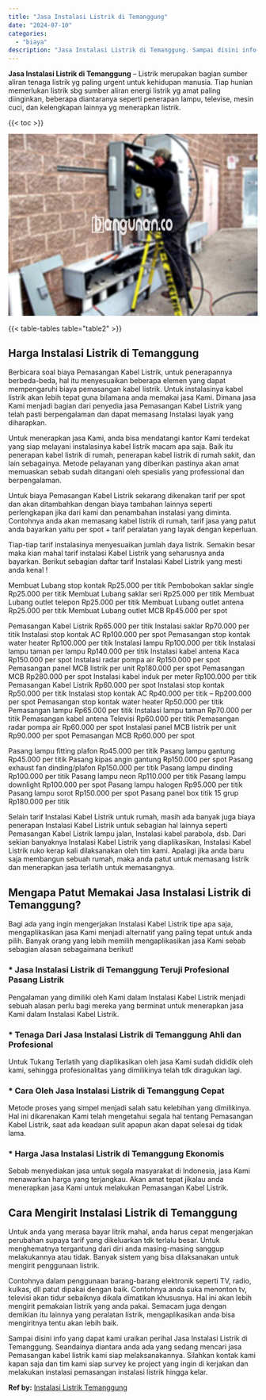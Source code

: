 ```yaml
---
title: "Jasa Instalasi Listrik di Temanggung"
date: "2024-07-10"
categories: 
  - "biaya"
description: "Jasa Instalasi Listrik di Temanggung. Sampai disini info yang dapat kami uraikan perihal Jasa Instalasi Listrik di Temanggung. Seandainya diantara anda ada y..."
---
```


**Jasa Instalasi Listrik di Temanggung** – Listrik merupakan bagian sumber aliran tenaga listrik yg paling urgent untuk kehidupan manusia. Tiap hunian memerlukan listrik sbg sumber aliran energi listrik yg amat paling diinginkan, beberapa diantaranya seperti penerapan lampu, televise, mesin cuci, dan kelengkapan lainnya yg menerapkan listrik.

{{< toc >}}

![Jasa Instalasi Listrik di Temanggung](/images/instalasi-listrik-murah01.png)

{{< table-tables table="table2" >}}

## Harga Instalasi Listrik di Temanggung

Berbicara soal biaya Pemasangan Kabel Listrik, untuk penerapannya berbeda-beda, hal itu menyesuaikan beberapa elemen yang dapat mempengaruhi biaya pemasangan kabel listrik. Untuk instalasinya kabel listrik akan lebih tepat guna bilamana anda memakai jasa Kami. Dimana jasa Kami menjadi bagian dari penyedia jasa Pemasangan Kabel Listrik yang telah pasti berpengalaman dan dapat memasang Instalasi layak yang diharapkan.

Untuk menerapkan jasa Kami, anda bisa mendatangi kantor Kami terdekat yang siap melayani instalasinya kabel listrik macam apa saja. Baik itu penerapan kabel listrik di rumah, penerapan kabel listrik di rumah sakit, dan lain sebagainya. Metode pelayanan yang diberikan pastinya akan amat memuaskan sebab sudah ditangani oleh spesialis yang professional dan berpengalaman.

Untuk biaya Pemasangan Kabel Listrik sekarang dikenakan tarif per spot dan akan ditambahkan dengan biaya tambahan lainnya seperti perlengkapan jika dari kami dan penambahan instalasi yang diminta. Contohnya anda akan memasang kabel listrik di rumah, tarif jasa yang patut anda bayarkan yaitu per spot + tarif peralatan yang layak dengan keperluan.

Tiap-tiap tarif instalasinya menyesuaikan jumlah daya listrik. Semakin besar maka kian mahal tarif instalasi Kabel Listrik yang seharusnya anda bayarkan. Berikut sebagian daftar tarif Instalasi Kabel Listrik yang mesti anda kenal !

Membuat Lubang stop kontak Rp25.000 per titik Pembobokan saklar single Rp25.000 per titik Membuat Lubang saklar seri Rp25.000 per titik Membuat Lubang outlet telepon Rp25.000 per titik Membuat Lubang outlet antena Rp25.000 per titik Membuat Lubang outlet MCB Rp45.000 per spot

Pemasangan Kabel Listrik Rp65.000 per titik Instalasi saklar Rp70.000 per titik Instalasi stop kontak AC Rp100.000 per spot Pemasangan stop kontak water heater Rp100.000 per titik Instalasi lampu Rp100.000 per titik Instalasi lampu taman per lampu Rp140.000 per titik Instalasi kabel antena Kaca Rp150.000 per spot Instalasi radar pompa air Rp150.000 per spot Pemasangan panel MCB listrik per unit Rp180.000 per spot Pemasangan MCB Rp280.000 per spot Instalasi kabel induk per meter Rp100.000 per titik Pemasangan Kabel Listrik Rp60.000 per spot Instalasi stop kontak Rp50.000 per titik Instalasi stop kontak AC Rp40.000 per titik – Rp200.000 per spot Pemasangan stop kontak water heater Rp50.000 per titik Pemasangan lampu Rp65.000 per titik Instalasi lampu taman Rp70.000 per titik Pemasangan kabel antena Televisi Rp60.000 per titik Pemasangan radar pompa air Rp60.000 per spot Instalasi panel MCB listrik per unit Rp90.000 per spot Pemasangan MCB Rp60.000 per spot

Pasang lampu fitting plafon Rp45.000 per titik Pasang lampu gantung Rp45.000 per titik Pasang kipas angin gantung Rp150.000 per spot Pasang exhaust fan dinding/plafon Rp150.000 per titik Pasang lampu dinding Rp100.000 per titik Pasang lampu neon Rp110.000 per titik Pasang lampu downlight Rp100.000 per spot Pasang lampu halogen Rp95.000 per titik Pasang lampu sorot Rp150.000 per spot Pasang panel box titik 15 grup Rp180.000 per titik

Selain tarif Instalasi Kabel Listrik untuk rumah, masih ada banyak juga biaya penerapan Instalasi Kabel Listrik untuk sebagian hal lainnya seperti Pemasangan Kabel Listrik lampu jalan, Instalasi kabel parabola, dsb. Dari sekian banyaknya Instalasi Kabel Listrik yang diaplikasikan, Instalasi Kabel Listrik ruko kerap kali dilaksanakan oleh tim kami. Apalagi jika anda baru saja membangun sebuah rumah, maka anda patut untuk memasang listrik dan menerapkan jasa terlatih untuk memasangnya.

## Mengapa Patut Memakai Jasa Instalasi Listrik di Temanggung?

Bagi ada yang ingin mengerjakan Instalasi Kabel Listrik tipe apa saja, mengaplikasikan jasa Kami menjadi alternatif yang paling tepat untuk anda pilih. Banyak orang yang lebih memilih mengaplikasikan jasa Kami sebab sebagian alasan sebagaimana berikut!

### \* Jasa Instalasi Listrik di Temanggung Teruji Profesional Pasang Listrik

Pengalaman yang dimiliki oleh Kami dalam Instalasi Kabel Listrik menjadi sebuah alasan perlu bagi mereka yang berminat untuk menerapkan jasa Kami dalam Instalasi Kabel Listrik.

### \* Tenaga Dari Jasa Instalasi Listrik di Temanggung Ahli dan Profesional

Untuk Tukang Terlatih yang diaplikasikan oleh jasa Kami sudah dididik oleh kami, sehingga profesionalitas yang dimilikinya telah tdk diragukan lagi.

### \* Cara Oleh Jasa Instalasi Listrik di Temanggung Cepat

Metode proses yang simpel menjadi salah satu kelebihan yang dimilikinya. Hal ini dikarenakan Kami telah mengetahui segala hal tentang Pemasangan Kabel Listrik, saat ada keadaan sulit apapun akan dapat selesai dg tidak lama.

### \* Harga Jasa Instalasi Listrik di Temanggung Ekonomis

Sebab menyediakan jasa untuk segala masyarakat di Indonesia, jasa Kami menawarkan harga yang terjangkau. Akan amat tepat jikalau anda menerapkan jasa Kami untuk melakukan Pemasangan Kabel Listrik.

## Cara Mengirit Instalasi Listrik di Temanggung


Untuk anda yang merasa bayar litrik mahal, anda harus cepat mengerjakan perubahan supaya tarif yang dikeluarkan tdk terlalu besar. Untuk menghematnya tergantung dari diri anda masing-masing sanggup melakukannya atau tidak. Banyak sistem yang bisa dilaksanakan untuk mengirit penggunaan listrik.

Contohnya dalam penggunaan barang-barang elektronik seperti TV, radio, kulkas, dll patut dipakai dengan baik. Contohnya anda suka menonton tv, televisi akan tidur sebaiknya dikala dimatikan khususnya. Hal ini akan lebih mengirit pemakaian listrik yang anda pakai. Semacam juga dengan demikian itu lainnya yang peralatan listrik, mengaplikasikan anda bisa mengiritnya tentu akan lebih baik.

Sampai disini info yang dapat kami uraikan perihal Jasa Instalasi Listrik di Temanggung. Seandainya diantara anda ada yang sedang mencari jasa Pemasangan kabel listrik kami siap melaksanakannya. Silahkan kontak kami kapan saja dan tim kami siap survey ke project yang ingin di kerjakan dan melakukan instalasi pemasangan instalasi listrik hingga kelar.

**Ref by:** [Instalasi Listrik Temanggung](https://id.wikipedia.org/wiki/Instalasi)
